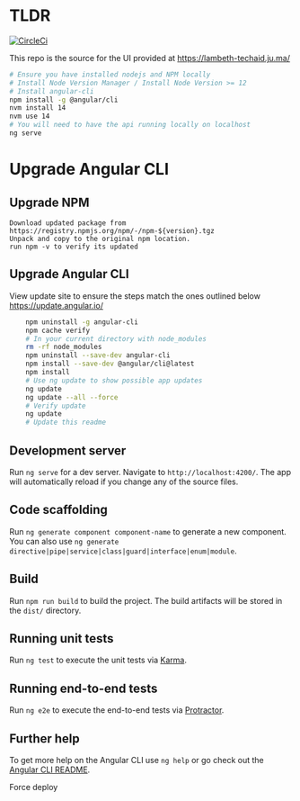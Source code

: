 # TLDR
[![CircleCi](https://circleci.com/gh/techaid-tech/techaid-dashboard.svg?style=svg)](https://circleci.com/gh/techaid-tech/techaid-dashboard)

This repo is the source for the UI provided at https://lambeth-techaid.ju.ma/

```bash
# Ensure you have installed nodejs and NPM locally
# Install Node Version Manager / Install Node Version >= 12
# Install angular-cli
npm install -g @angular/cli
nvm install 14
nvm use 14
# You will need to have the api running locally on localhost 
ng serve 
```

# Upgrade Angular CLI
## Upgrade NPM
    Download updated package from https://registry.npmjs.org/npm/-/npm-${version}.tgz
    Unpack and copy to the original npm location. 
    run npm -v to verify its updated

## Upgrade Angular CLI
View update site to ensure the steps match the ones outlined below https://update.angular.io/

```bash
    npm uninstall -g angular-cli
    npm cache verify
    # In your current directory with node_modules
    rm -rf node_modules
    npm uninstall --save-dev angular-cli
    npm install --save-dev @angular/cli@latest
    npm install
    # Use ng update to show possible app updates
    ng update 
    ng update --all --force 
    # Verify update
    ng update
    # Update this readme
```
## Development server

Run `ng serve` for a dev server. Navigate to `http://localhost:4200/`. The app will automatically reload if you change any of the source files.

## Code scaffolding

Run `ng generate component component-name` to generate a new component. You can also use `ng generate directive|pipe|service|class|guard|interface|enum|module`.

## Build

Run `npm run build` to build the project. The build artifacts will be stored in the `dist/` directory.

## Running unit tests

Run `ng test` to execute the unit tests via [Karma](https://karma-runner.github.io).

## Running end-to-end tests

Run `ng e2e` to execute the end-to-end tests via [Protractor](http://www.protractortest.org/).

## Further help

To get more help on the Angular CLI use `ng help` or go check out the [Angular CLI README](https://github.com/angular/angular-cli/blob/master/README.md).

Force deploy 
